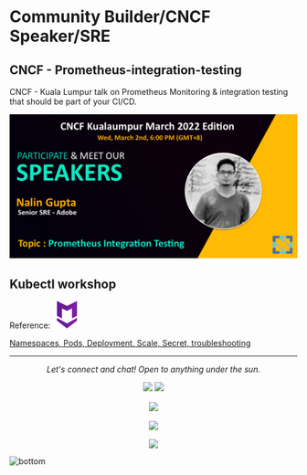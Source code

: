 # Community Builder/CNCF Speaker/SRE

## CNCF - Prometheus-integration-testing

CNCF - Kuala Lumpur talk on Prometheus Monitoring & integration testing that should be part of your CI/CD.

![This is an image](cncf-nalin.jpeg)

## Kubectl workshop

Reference:
![alt text][logo]

[logo]: https://github.com/adam-p/markdown-here/raw/master/src/common/images/icon48.png ""

[Namespaces, Pods, Deployment, Scale, Secret, troubleshooting](https://github.com/nalinkantgupta/kubectl-workshop#k8-cli-workshop)

<hr>
<p align="center">
  <i>Let's connect and chat! Open to anything under the sun.</i>

  <p align="center">
    <a href="https://www.linkedin.com/in/nalinkantgupta89/" alt="Linkedin"><img src="https://raw.githubusercontent.com/jayehernandez/jayehernandez/3f5402efef9a0ae89211a6e04609558e862ca616/readme/linkedin-fill.svg"></a>
    <a href="mailto:nalingupta74@gmail.com" alt="Contact me"><img src="https://raw.githubusercontent.com/jayehernandez/jayehernandez/3f5402efef9a0ae89211a6e04609558e862ca616/readme/mail-fill.svg"></a>
  </p>

  <p align="center">
    <a href="https://visitor-badge.glitch.me/">
      <img align="center" src="https://training.linuxfoundation.org/wp-content/uploads/2019/03/kubernetes-ckad-color-300x294.png">
    </a>
  </p>
  <p align="center">
    <a href="https://visitor-badge.glitch.me/">
      <img align="center" src="https://d1.awsstatic.com/training-and-certification/certification-badges/AWS-Certified-Solutions-Architect-Associate_badge.3419559c682629072f1eb968d59dea0741772c0f.png">
    </a>
  </p>
  <p align="center">
    <a href="https://visitor-badge.glitch.me/">
      <img align="center" src="https://qph.fs.quoracdn.net/main-qimg-b9990ed5aa005379ef8a39b7b8affb70">
    </a>
  </p>

</p>

<img src="https://raw.githubusercontent.com/jayehernandez/jayehernandez/dcd7447c179f5a1131590b6ccba2223e879ab655/readme/bottom.svg" alt="bottom">
